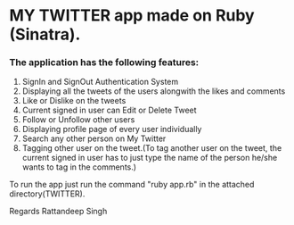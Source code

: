 # MY TWITTER app made on Ruby (Sinatra).

### The application has the following features:

1. SignIn and SignOut Authentication System
2. Displaying all the tweets of the users alongwith the likes and comments
3. Like or Dislike on the tweets
4. Current signed in user can Edit or Delete Tweet
5. Follow or Unfollow other users
6. Displaying profile page of every user individually
7. Search any other person on My Twitter
8.  Tagging other user on the tweet.(To tag another user on the tweet, the current signed in user has to just type the name of the person he/she wants to tag in the comments.)

To run the app just run the command "ruby app.rb" in the attached directory(TWITTER).

Regards
Rattandeep Singh
